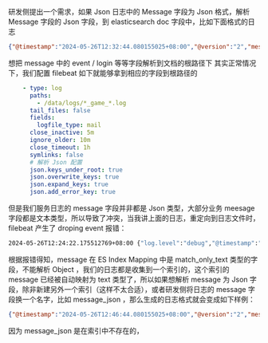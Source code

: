 研发侧提出一个需求，如果 Json 日志中的 Message 字段为 Json 格式，解析 Message 字段的 Json 字段，到 elasticsearch doc 字段中，比如下面格式的日志

```json
{"@timestamp":"2024-05-26T12:32:44.080155025+08:00","@version":"2","message":{"event": "login","user": "john_doe","status": "successful","ip": "192.168.1.1"},"logger_name":"com.gameale.gateway.filter.GatewayLogFilter","thread_name":"reactor-http-epoll-3","level":"INFO","level_value":20000,"sid":"gateway","service":"gateway"}
```

想把 message 中的 event / login 等等字段解析到文档的根路径下
其实正常情况下，我们配置 filebeat 如下就能够拿到相应的字段到根路径的

```yaml
    - type: log
      paths:
        - /data/logs/*_game_*.log
      tail_files: false
      fields:
        logfile_type: mail
      close_inactive: 5m
      ignore_older: 10m
      close_timeout: 1h
      symlinks: false
      # 解析 Json 配置
      json.keys_under_root: true
      json.overwrite_keys: true
      json.expand_keys: true
      json.add_error_key: true
```

但是我们服务日志的 message 字段并非都是 Json 类型，大部分业务 meesage 字段都是文本类型，所以导致了冲突，当我讲上面的日志，重定向到日志文件时，filebeat 产生了 droping event 报错：

```bash
2024-05-26T12:24:22.175512769+08:00 {"log.level":"debug","@timestamp":"2024-05-26T04:24:22.175Z","log.logger":"elasticsearch","log.origin":{"function":"[github.com/elastic/beats/v7/libbeat/outputs/elasticsearch.(*Client).bulkCollectPublishFails](http://github.com/elastic/beats/v7/libbeat/outputs/elasticsearch.(*Client).bulkCollectPublishFails)","file.name":"elasticsearch/client.go","file.line":455},"message":"Cannot index event publisher.Event{Content:beat.Event{Timestamp:time.Date(2024, time.May, 26, 12, 21, 44, 80155025, time.Location(\"\")), Meta:null, Fields:{\"@version\":\"2\",\"agent\":{\"ephemeral_id\":\"36a8b56d-6555-4b0a-aa10-d1e4b8494e7a\",\"id\":\"1d90cb5a-f1b9-4945-a3f7-9ee5cbef31c8\",\"name\":\"k8s-node-1\",\"type\":\"filebeat\",\"version\":\"8.13.4\"},\"ecs\":{\"version\":\"8.0.0\"},\"fields\":{\"logfile_type\":\"gateway\"},\"host\":{\"name\":\"k8s-node-1\"},\"input\":{\"type\":\"log\"},\"level\":\"INFO\",\"level_value\":20000,\"log\":{\"file\":{\"path\":\"/data/logs/gateway_2024052612.log\"},\"offset\":63981},\"logger_name\":\"com.gameale.gateway.filter.GatewayLogFilter\",\"message\":{\"event\":\"login\",\"ip\":\"[192.168.1.1](http://192.168.1.1)\",\"status\":\"successful\",\"user\":\"john_doe\"},\"service_name\":\"gateway\",\"sid\":\"gateway\",\"thread_name\":\"reactor-http-epoll-3\"}, Private:file.State{Id:\"native::4719267-64529\", PrevId:\"\", Finished:false, Fileinfo:(*os.fileStat)(0xc0013cb5f0), Source:\"/data/logs/gateway_2024052612.log\", Offset:64308, Timestamp:time.Date(2024, time.May, 26, 4, 3, 38, 461957640, [time.Local](http://time.Local)), TTL:-1, Type:\"log\", Meta:map[string]string(nil), FileStateOS:file.StateOS{Inode:0x4802a3, Device:0xfc11}, IdentifierName:\"native\"}, TimeSeries:false}, Flags:0x1, Cache:publisher.EventCache{m:mapstr.M(nil)}} (status=400): {\"type\":\"document_parsing_exception\",\"reason\":\"[1:376] failed to parse field [message] of type [match_only_text] in document with id 'o5Eks48BDOdyS-HhdfqU'. Preview of field's value: '{ip=[192.168.1.1](http://192.168.1.1), event=login, user=john_doe, status=successful}'\",\"caused_by\":{\"type\":\"illegal_state_exception\",\"reason\":\"Can't get text on a START_OBJECT at 1:301\"}}, dropping event!","service.name":"filebeat","ecs.version":"1.6.0"}
```

根据报错得知，message 在 ES Index Mapping 中是 match_only_text 类型的字段，不能解析 Object ，我们的日志都是收集到一个索引的，这个索引的 message 已经被自动映射为 text 类型了，所以如果想解析 message 为 Json 字段，除非新建另外一个索引（这样不太合适），或者研发侧将日志的 message 字段换一个名字，比如 message_json ，那么生成的日志格式就会变成如下样例：

```json
{"@timestamp":"2024-05-26T12:46:44.080155025+08:00","@version":"2","message":"auto flush","message_json":{"event": "login","user": "john_doe","status": "successful","ip": "192.168.1.1"},"logger_name":"com.gameale.gateway.filter.GatewayLogFilter","thread_name":"reactor-http-epoll-3","level":"INFO","level_value":20000,"sid":"gateway","service":"gateway"}
```

因为 message_json 是在索引中不存在的，